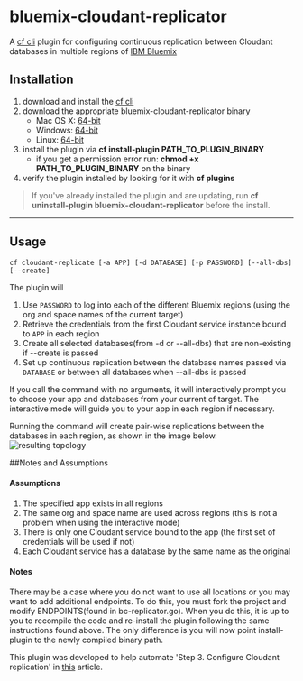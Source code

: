 # bluemix-cloudant-replicator
A [cf cli](https://github.com/cloudfoundry/cli) plugin for configuring continuous replication between Cloudant databases in multiple regions of [IBM Bluemix](http://bluemix.net)

## Installation
1. download and install the [cf cli](https://github.com/cloudfoundry/cli)
2. download the appropriate bluemix-cloudant-replicator binary
	* Mac OS X: [64-bit](https://github.com/ibmjstart/bluemix-cloudant-replicator/releases/download/0.1.2/bc-replicator_0.1.2_osx.zip)
	* Windows:  [64-bit](https://github.com/ibmjstart/bluemix-cloudant-replicator/releases/download/0.1.2/bc-replicator_0.1.2_win64.zip)
	* Linux:    [64-bit](https://github.com/ibmjstart/bluemix-cloudant-replicator/releases/download/0.1.2/bc-replicator_0.1.2_linux.zip)
3. install the plugin via **cf install-plugin PATH_TO_PLUGIN_BINARY** 
	* if you get a permission error run: **chmod +x PATH_TO_PLUGIN_BINARY** on the binary
4. verify the plugin installed by looking for it with **cf plugins** 

> If you've already installed the plugin and are updating, run **cf uninstall-plugin bluemix-cloudant-replicator** before the install.

***


## Usage

```
cf cloudant-replicate [-a APP] [-d DATABASE] [-p PASSWORD] [--all-dbs] [--create]
```
The plugin will

1. Use `PASSWORD` to log into each of the different Bluemix regions (using the org and space names of the current target)
2. Retrieve the credentials from the first Cloudant service instance bound to `APP` in each region
3. Create all selected databases(from -d or --all-dbs) that are non-existing if --create is passed
4. Set up continuous replication between the database names passed via `DATABASE` or between all databases when --all-dbs is passed 

If you call the command with no arguments, it will interactively prompt you to choose your app and databases from your current cf target. The interactive mode will guide you to your app in each region if necessary.

Running the command will create pair-wise replications between the databases in each region, as shown in the image below.
![resulting topology](https://github.com/ibmjstart/bluemix-cloudant-replicator/blob/master/README_images/bluemix-cloudant-replicator_diagram_2.png)

##Notes and Assumptions

#### Assumptions

1. The specified app exists in all regions
2. The same org and space name are used across regions (this is not a problem when using the interactive mode)
3. There is only one Cloudant service bound to the app (the first set of credentials will be used if not)
4. Each Cloudant service has a database by the same name as the original

#### Notes

There may be a case where you do not want to use all locations or you may want to add additional endpoints. To do this, you must fork the project and modify ENDPOINTS(found in bc-replicator.go). When you do this, it is up to you to recompile the code and re-install the plugin following the same instructions found above.  The only difference is you will now point install-plugin to the newly compiled binary path.

This plugin was developed to help automate 'Step 3. Configure Cloudant replication' in [this](http://www.ibm.com/developerworks/cloud/library/cl-multi-region-bluemix-apps-with-cloudant-and-dyn-trs/index.html#cmt_4) article.
